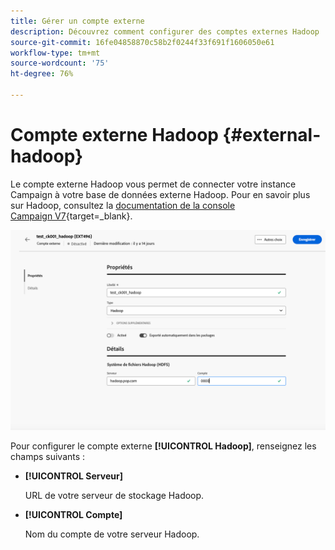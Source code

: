 ```yaml
---
title: Gérer un compte externe
description: Découvrez comment configurer des comptes externes Hadoop
source-git-commit: 16fe04858870c58b2f0244f33f691f1606050e61
workflow-type: tm+mt
source-wordcount: '75'
ht-degree: 76%

---
```


# Compte externe Hadoop {#external-hadoop}

Le compte externe Hadoop vous permet de connecter votre instance Campaign à votre base de données externe Hadoop. Pour en savoir plus sur Hadoop, consultez la [documentation de la console Campaign V7](https://experienceleague.adobe.com/fr/docs/campaign-classic/using/installing-campaign-classic/accessing-external-database/configure-fda/config-databases/configure-fda-hadoop){target=_blank}.

![Capture d’écran montrant la configuration du compte externe Hadoop.](assets/external-hadoop.png)

Pour configurer le compte externe **[!UICONTROL Hadoop]**, renseignez les champs suivants :

* **[!UICONTROL Serveur]**

  URL de votre serveur de stockage Hadoop.

* **[!UICONTROL Compte]**

  Nom du compte de votre serveur Hadoop.
